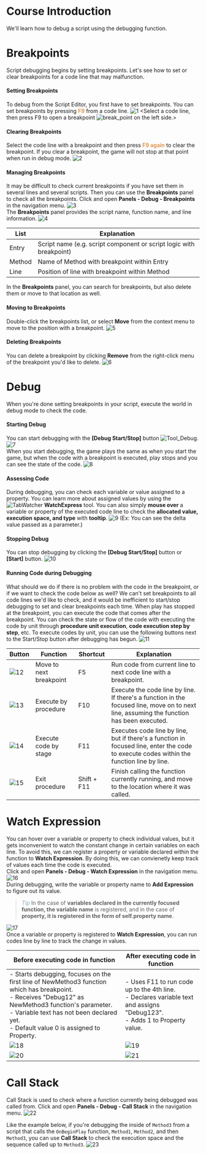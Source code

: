 # Course Introduction
We'll learn how to debug a script using the debugging function.
# Breakpoints
Script debugging begins by setting breakpoints. Let's see how to set or clear breakpoints for a code line that may malfunction.
#### Setting Breakpoints
To debug from the Script Editor, you first have to set breakpoints.
You can set breakpoints by pressing <span style="color: #dc9656">**F9**</span> from a code line.
![1](https://mod-file.dn.nexoncdn.co.kr/bbs/163705967832018b0bcb305064e1ab0588a93b33ded86.png "1")
<Select a code line, then press F9 to open a breakpoint ![break_point](https://mod-file.dn.nexoncdn.co.kr/bbs/163452037264550d6cc9a394d421686b324e622531625.png "break_point") on the left side.>
#### Clearing Breakpoints
Select the code line with a breakpoint and then press <span style="color: #dc9656"> **F9 again**</span> to clear the breakpoint.
If you clear a breakpoint, the game will not stop at that point when run in debug mode.
![2](https://mod-file.dn.nexoncdn.co.kr/bbs/1637059714014a97f7af47e9e448687ce6993a387d639.png "2")
<br>
#### Managing Breakpoints
It may be difficult to check current breakpoints if you have set them in several lines and several scripts. Then you can use the **Breakpoints** panel to check all the breakpoints.
Click and open **Panels - Debug - Breakpoints** in the navigation menu.
![3](https://mod-file.dn.nexoncdn.co.kr/bbs/16875077319895fd3c24546fb466abb6f59901a6fd11d.png "3")
<br>
The **Breakpoints** panel provides the script name, function name, and line information.
![4](https://mod-file.dn.nexoncdn.co.kr/bbs/16370597948003bc1552ec1b4445ebb17f3c2e15f2989.png "4")

| List | Explanation |
| --- | --- |
| Entry | Script name (e.g. script component or script logic with breakpoint) |
| Method | Name of Method with breakpoint within Entry |
| Line | Position of line with breakpoint within Method |

In the **Breakpoints** panel, you can search for breakpoints, but also delete them or move to that location as well.

#### Moving to Breakpoints
Double-click the breakpoints list, or select **Move** from the context menu to move to the position with a breakpoint.
![5](https://mod-file.dn.nexoncdn.co.kr/bbs/1637059803373a398dd6a85c944c8bb9223a41618be5d.png "5")
#### Deleting Breakpoints
You can delete a breakpoint by clicking **Remove** from the right-click menu of the breakpoint you'd like to delete.
![6](https://mod-file.dn.nexoncdn.co.kr/bbs/163705981310639ae31b71811480d9462f92fd1c649dc.png "6")
# Debug
When you're done setting breakpoints in your script, execute the world in debug mode to check the code.
#### Starting Debug
You can start debugging with the **[Debug Start/Stop]** button ![Tool\_Debug](https://mod-file.dn.nexoncdn.co.kr/bbs/163453034389022f3433c55154836a7b16c2f001ec1b2.png).
![7](https://mod-file.dn.nexoncdn.co.kr/bbs/16353141412294342625aa5754de983403c8517115938.png "7")
<br>
When you start debugging, the game plays the same as when you start the game, but when the code with a breakpoint is executed, play stops and you can see the state of the code.
![8](https://mod-file.dn.nexoncdn.co.kr/bbs/1656401357743c56f6df990bf4b47b085b20b7c6838b1.png "8")
<br>
#### Assessing Code
During debugging, you can check each variable or value assigned to a property.
You can learn more about assigned values by using the ![TabWatcher](https://mod-file.dn.nexoncdn.co.kr/bbs/1634524682293d425b6b49f234132a341a80cdc17a080.png "TabWatcher") **WatchExpress** tool. You can also simply **mouse over** a variable or property of the executed code line to check the **allocated value, execution space, and type** with **tooltip**.
![9](https://mod-file.dn.nexoncdn.co.kr/bbs/165640134890606dadbdca6f74d999f16111fbdc8599e.png "9")
(Ex: You can see the delta value passed as a parameter.)
#### Stopping Debug
You can stop debugging by clicking the **[Debug Start/Stop]** button or **[Start]** button.
![10](https://mod-file.dn.nexoncdn.co.kr/bbs/1637059841169be829952b87b4af59e11572af9bd3e3f.png "10")
#### Running Code during Debugging
What should we do if there is no problem with the code in the breakpoint, or if we want to check the code below as well?
We can't set breakpoints to all code lines we'd like to check, and it would be inefficient to start/stop debugging to set and clear breakpoints each time.
When play has stopped at the breakpoint, you can execute the code that comes after the breakpoint. You can check the state or flow of the code with executing the code by unit through **procedure unit execution**, **code execution step by step**, etc. To execute codes by unit, you can use the following buttons next to the Start/Stop button after debugging has begun.
![11](https://mod-file.dn.nexoncdn.co.kr/bbs/1637059903339201b8d7bc1c84a1c8aff5223d3546515.png "11")

| Button | Function | Shortcut | Explanation |
| --- | --- | --- | --- |
| ![12](https://mod-file.dn.nexoncdn.co.kr/bbs/163531428695222092623c5ee4bbdb6c765b0257765d4.png "12") | Move to next breakpoint | F5 | Run code from current line to next code line with a breakpoint. |
| ![13](https://mod-file.dn.nexoncdn.co.kr/bbs/16353142973766005f7a18f6241e0853fcdb4b117d794.png "13") | Execute by procedure | F10 | Execute the code line by line.<br>If there's a function in the focused line, move on to next line, assuming the function has been executed. |
| ![14](https://mod-file.dn.nexoncdn.co.kr/bbs/1635314349045496e747d90b649a7aa14b0fb1388f0af.png "14") | Execute code by stage | F11 | Executes code line by line, but if there's a function in focused line, enter the code to execute codes within the function line by line. |
| ![15](https://mod-file.dn.nexoncdn.co.kr/bbs/163531436027902cc8e8685d04d26a2a7d6659e0ed05d.png "15") | Exit procedure | Shift + F11 | Finish calling the function currently running, and move to the location where it was called. |

# Watch Expression
You can hover over a variable or property to check individual values, but it gets inconvenient to watch the constant change in certain variables on each line.
To avoid this, we can register a property or variable declared within the function to **Watch Expression**. By doing this, we can convienetly keep track of values each time the code is executed.
<br>
Click and open **Panels - Debug - Watch Expression** in the navigation menu.
![16](https://mod-file.dn.nexoncdn.co.kr/bbs/16875080353841809a26bb9494dbc9cc9bf775f4ff075.png "16")
<br>
During debugging, write the variable or property name to **Add Expression** to figure out its value. 

>*<span style="color: #7cafc2">*Tip**
> In the case of **variables declared in the currently focused function, the variable name** is registered, and in the case of **property, it is registered in the form of self.property name**.</span>

![17](https://mod-file.dn.nexoncdn.co.kr/bbs/163531441012044c1f499c222457c8428da2cff7ffeb4.png "17")
<br>
Once a variable or property is registered to **Watch Expression**, you can run codes line by line to track the change in values.

| Before executing code in function | After executing code in function |
| --- | --- |
| - Starts debugging, focuses on the first line of NewMethod3 function which has breakpoint.<br>- Receives "Debug12" as NewMethod3 function's parameter.<br>- Variable text has not been declared yet.<br>- Default value 0 is assigned to Property. | - Uses F11 to run code up to the 4th line.<br>- Declares variable text and assigns "Debug123".<br>- Adds 1 to Property value. |
| ![18](https://mod-file.dn.nexoncdn.co.kr/bbs/16370600155057ca13181b27649018ee5ba886944a710.png "18") | ![19](https://mod-file.dn.nexoncdn.co.kr/bbs/16370600271603294fb67b3024471b88820dda2b0b976.png "19") |
| ![20](https://mod-file.dn.nexoncdn.co.kr/bbs/163531445300862c1a06ecc354207b15e5206b731a731.png "20") | ![21](https://mod-file.dn.nexoncdn.co.kr/bbs/1635314465563af8446e05b504689aa99b9ee139f7e54.png "21") |

# Call Stack
Call Stack is used to check where a function currently being debugged was called from. Click and open **Panels - Debug - Call Stack** in the navigation menu.
![22](https://mod-file.dn.nexoncdn.co.kr/bbs/168750821078566a306d100c6405e8845e38ba39689a8.png "22")

Like the example below, if you're debugging the inside of `Method3` from a script that calls the `OnBeginPlay` function, `Method1`, `Method2`, and then `Method3`, you can use **Call Stack** to check the execution space and the sequence called up to `Method3`.
![23](https://mod-file.dn.nexoncdn.co.kr/bbs/16353144857503a4fa032527a41bd85f26876272b25a1.png "23")
<br>